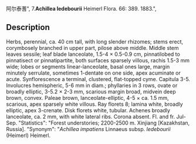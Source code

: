 阿尔泰蓍",
7.**Achillea ledebourii** Heimerl Flora. 66: 389. 1883.",

## Description
Herbs, perennial, ca. 40 cm tall, with long slender rhizomes; stems erect, corymbosely branched in upper part, pilose above middle. Middle stem leaves sessile; leaf blade lanceolate, 1.5-4 × 0.5-0.9 cm, pinnatilobed to pinnatisect or pinnatipartite, both surfaces sparsely villous, rachis 1.5-3 mm wide; lobes or segments linear-lanceolate, basal ones large, margin minutely serrulate, sometimes 1-dentate on one side, apex acuminate or acute. Synflorescence a terminal, clustered, flat-topped cyme. Capitula 3-5. Involucres hemispheric, 5-6 mm in diam.; phyllaries in 3 rows, ovate or broadly elliptic, 3-5.2 × 2-3 mm, scarious margin broad, midvein deep brown, convex. Paleae brown, lanceolate-elliptic, 4-5 × ca. 1.5 mm, scarious, apex sparsely white villous. Ray florets 8; lamina white, broadly elliptic, apex 3-crenate. Disk florets white, tubular. Achenes broadly lanceolate, ca. 2 mm, with white lateral ribs. Corona absent. Fl. and fr. Jul-Sep.
  "Statistics": "Forest understories; 2200-2500 m. Xinjiang [Kazakhstan, Russia].
  "Synonym": "*Achillea impatiens* Linnaeus subsp. *ledebourii* (Heimerl) Heimerl.
